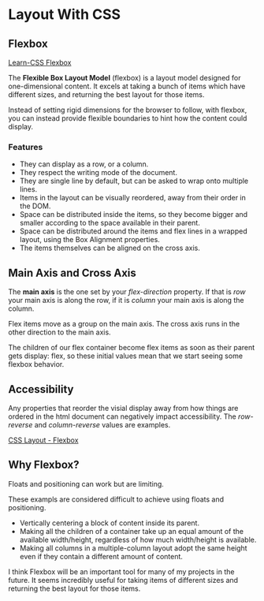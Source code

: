 # Layout With CSS

## Flexbox

[Learn-CSS Flexbox](https://web.dev/learn/css/flexbox/)

The **Flexible Box Layout Model** (flexbox) is a layout model designed for one-dimensional content. It excels at taking a bunch of items which have different sizes, and returning the best layout for those items.

Instead of setting rigid dimensions for the browser to follow, with flexbox, you can instead provide flexible boundaries to hint how the content could display.

### Features

- They can display as a row, or a column.
- They respect the writing mode of the document.
- They are single line by default, but can be asked to wrap onto multiple lines.
- Items in the layout can be visually reordered, away from their order in the DOM.
- Space can be distributed inside the items, so they become bigger and smaller according to the space available in their parent.
- Space can be distributed around the items and flex lines in a wrapped layout, using the Box Alignment properties.
- The items themselves can be aligned on the cross axis.


## Main Axis and Cross Axis

The **main axis** is the one set by your *flex-direction* property. If that is *row* your main axis is along the row, if it is *column* your main axis is along the column.

Flex items move as a group on the main axis. The cross axis runs in the other direction to the main axis.

The children of our flex container become flex items as soon as their parent gets display: flex, so these initial values mean that we start seeing some flexbox behavior.

## Accessibility

Any properties that reorder the visial display away from how things are ordered in the html document can negatively impact accessibility. The *row-reverse* and *column-reverse* values are examples.

[CSS Layout - Flexbox](https://developer.mozilla.org/en-US/docs/Learn/CSS/CSS_layout/Flexbox)

## Why Flexbox?

Floats and positioning can work but are limiting.

These exampls are considered difficult to achieve using floats and positioning.

- Vertically centering a block of content inside its parent.
- Making all the children of a container take up an equal amount of the available width/height, regardless of how much width/height is available.
- Making all columns in a multiple-column layout adopt the same height even if they contain a different amount of content.

I think Flexbox will be an important tool for many of my projects in the future. It seems incredibly useful for taking items of different sizes and returning the best layout for those items.